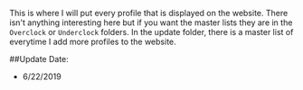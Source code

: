 This is where I will put every profile that is displayed on the website. There isn't anything interesting here but if you want the master lists they are in the `Overclock` or `Underclock` folders. In the update folder, there is a master list of everytime I add more profiles to the website. 

##Update Date:

- 6/22/2019


